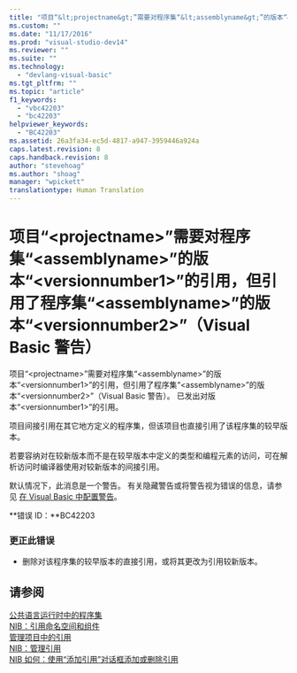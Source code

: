 ```yaml
---
title: "项目“&lt;projectname&gt;”需要对程序集“&lt;assemblyname&gt;”的版本“&lt;versionnumber1&gt;”的引用，但引用了程序集“&lt;assemblyname&gt;”的版本“&lt;versionnumber2&gt;”（Visual Basic 警告） | Microsoft Docs"
ms.custom: ""
ms.date: "11/17/2016"
ms.prod: "visual-studio-dev14"
ms.reviewer: ""
ms.suite: ""
ms.technology: 
  - "devlang-visual-basic"
ms.tgt_pltfrm: ""
ms.topic: "article"
f1_keywords: 
  - "vbc42203"
  - "bc42203"
helpviewer_keywords: 
  - "BC42203"
ms.assetid: 26a3fa34-ec5d-4817-a947-3959446a924a
caps.latest.revision: 8
caps.handback.revision: 8
author: "stevehoag"
ms.author: "shoag"
manager: "wpickett"
translationtype: Human Translation
---
```

# 项目“&lt;projectname&gt;”需要对程序集“&lt;assemblyname&gt;”的版本“&lt;versionnumber1&gt;”的引用，但引用了程序集“&lt;assemblyname&gt;”的版本“&lt;versionnumber2&gt;”（Visual Basic 警告）
项目“\<projectname\>”需要对程序集“\<assemblyname\>”的版本“\<versionnumber1\>”的引用，但引用了程序集“\<assemblyname\>”的版本“\<versionnumber2\>”（Visual Basic 警告）。 已发出对版本“\<versionnumber1\>”的引用。  
  
 项目间接引用在其它地方定义的程序集，但该项目也直接引用了该程序集的较早版本。  
  
 若要容纳对在较新版本而不是在较早版本中定义的类型和编程元素的访问，可在解析访问时编译器使用对较新版本的间接引用。  
  
 默认情况下，此消息是一个警告。 有关隐藏警告或将警告视为错误的信息，请参见 [在 Visual Basic 中配置警告](/visual-studio/ide/configuring-warnings-in-visual-basic)。  
  
 **错误 ID：**BC42203  
  
### 更正此错误  
  
-   删除对该程序集的较早版本的直接引用，或将其更改为引用较新版本。  
  
## 请参阅  
 [公共语言运行时中的程序集](../Topic/Assemblies%20in%20the%20Common%20Language%20Runtime.md)   
 [NIB：引用命名空间和组件](http://msdn.microsoft.com/zh-cn/568fa759-796b-44cd-bf5e-1cf8de6e38fd)   
 [管理项目中的引用](/visual-studio/ide/managing-references-in-a-project)   
 [NIB：管理引用](http://msdn.microsoft.com/zh-cn/910912ce-0dc9-4569-9274-32c44a20cb2c)   
 [NIB 如何：使用“添加引用”对话框添加或删除引用](http://msdn.microsoft.com/zh-cn/3bd75d61-f00c-47c0-86a2-dd1f20e231c9)